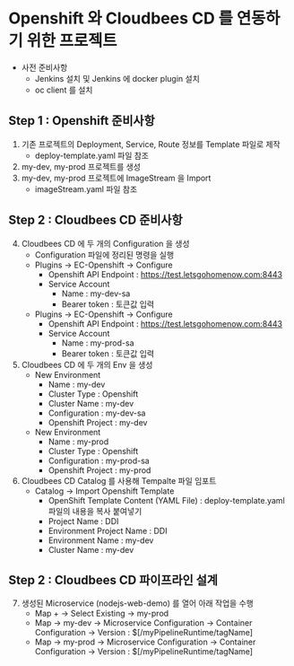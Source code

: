 # Openshift 와 Cloudbees CD 를 연동하기 위한 프로젝트

- 사전 준비사항 
  - Jenkins 설치 및 Jenkins 에 docker plugin 설치
  - oc client 를 설치
 
## Step 1 : Openshift 준비사항

1. 기존 프로젝트의 Deployment, Service, Route 정보를 Template 파일로 제작
   - deploy-template.yaml 파일 참조
2. my-dev, my-prod 프로젝트를 생성
3. my-dev, my-prod 프로젝트에 ImageStream 을 Import
   - imageStream.yaml 파일 참조
   
## Step 2 : Cloudbees CD 준비사항

4. Cloudbees CD 에 두 개의 Configuration 을 생성
   - Configuration 파일에 정리된 명령을 실행
   - Plugins -> EC-Openshift -> Configure
       - Openshift API Endpoint : https://test.letsgohomenow.com:8443
       - Service Account
           - Name : my-dev-sa
           - Bearer token : 토큰값 입력
   - Plugins -> EC-Openshift -> Configure
       - Openshift API Endpoint : https://test.letsgohomenow.com:8443
       - Service Account
           - Name : my-prod-sa
           - Bearer token : 토큰값 입력
5. Cloudbees CD 에 두 개의 Env 을 생성
   - New Environment
       - Name : my-dev
       - Cluster Type : Openshift
       - Cluster Name : my-dev
       - Configuration : my-dev-sa
       - Openshift Project : my-dev
   - New Environment
       - Name : my-prod
       - Cluster Type : Openshift
       - Configuration : my-prod-sa
       - Openshift Project : my-prod 
6. Cloudbees CD Catalog 를 사용해  Tempalte 파일 임포트
   - Catalog -> Import Openshift Template
       - OpenShift Template Content (YAML File) : deploy-template.yaml 파일의 내용을 복사 붙여넣기
       - Project Name : DDI
       - Environment Project Name : DDI
       - Environment Name : my-dev
       - Cluster Name : my-dev
       
## Step 2 : Cloudbees CD 파이프라인 설계

7. 생성된 Microservice (nodejs-web-demo) 를 열어 아래 작업을 수행
   - Map + -> Select Existing -> my-prod
   - Map -> my-dev -> Microservice Configuration -> Container Configuration -> Version : $[/myPipelineRuntime/tagName]
   - Map -> my-prod -> Microservice Configuration -> Container Configuration -> Version : $[/myPipelineRuntime/tagName]
